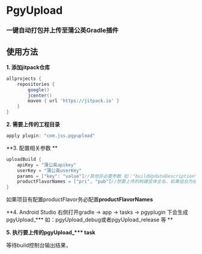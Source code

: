 # PgyUpload

### 一键自动打包并上传至蒲公英Gradle插件

## 使用方法

**1. 添加jitpack仓库**

```groovy
allprojects {
    repositories {
        google()
        jcenter()
        maven { url 'https://jitpack.io' }
    }
}
```

**2. 需要上传的工程目录**

```groovy
apply plugin: "com.jss.pgyupload"
```

**3. 配置相关参数 **

```groovy
uploadBuild {
    apiKey = "蒲公英apikey"
    userKey = "蒲公英userKey"
    params = ["key": "value"]//其他非必要参数 如："buildUpdateDescription": "修改bug"
    productFlavorNames = ["pri", "pub"]//想要上传的构建变体全名，如果组合为组合全名，如：pubm360，pub和m360组合，
}
```

如果项目有配置productFlavor务必配置**productFlavorNames** 

**4. Android Studio 右侧打开gradle -> app -> tasks -> pgyplugin 下会生成 pgyUpload_\*\*\*     如：pgyUpload_debug或者pgyUpload_release 等 **

**5. 执行要上传的pgyUpload_\*\*\*    task**

等待build控制台输出结果，